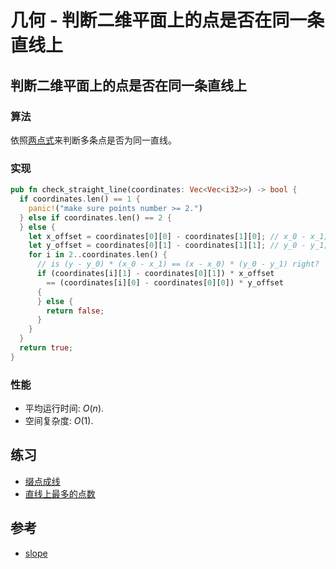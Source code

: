 # 几何 - 判断二维平面上的点是否在同一条直线上

## 判断二维平面上的点是否在同一条直线上

### 算法

依照[两点式](https://baike.baidu.com/item/%E4%B8%A4%E7%82%B9%E5%BC%8F)来判断多条点是否为同一直线。

### 实现

```Rust
pub fn check_straight_line(coordinates: Vec<Vec<i32>>) -> bool {
  if coordinates.len() == 1 {
    panic!("make sure points number >= 2.")
  } else if coordinates.len() == 2 {
  } else {
    let x_offset = coordinates[0][0] - coordinates[1][0]; // x_0 - x_1;
    let y_offset = coordinates[0][1] - coordinates[1][1]; // y_0 - y_1;
    for i in 2..coordinates.len() {
      // is (y - y_0) * (x_0 - x_1) == (x - x_0) * (y_0 - y_1) right?
      if (coordinates[i][1] - coordinates[0][1]) * x_offset
        == (coordinates[i][0] - coordinates[0][0]) * y_offset
      {
      } else {
        return false;
      }
    }
  }
  return true;
}
```

### 性能

- 平均运行时间: $O(n)$.
- 空间复杂度: $O(1)$.

## 练习

- [缀点成线](https://leetcode-cn.com/problems/check-if-it-is-a-straight-line/)
- [直线上最多的点数](https://leetcode-cn.com/problems/max-points-on-a-line/)

## 参考

- [slope](https://en.wikipedia.org/wiki/Slope)
